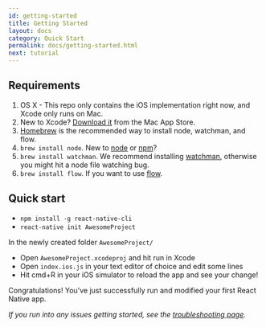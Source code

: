 ```yaml
---
id: getting-started
title: Getting Started
layout: docs
category: Quick Start
permalink: docs/getting-started.html
next: tutorial
---
```


## Requirements

1. OS X - This repo only contains the iOS implementation right now, and Xcode only runs on Mac.
2. New to Xcode?  [Download it](https://developer.apple.com/xcode/downloads/) from the Mac App Store.
3. [Homebrew](http://brew.sh/) is the recommended way to install node, watchman, and flow.
4. `brew install node`. New to [node](https://nodejs.org/) or [npm](https://docs.npmjs.com/)?
5. `brew install watchman`. We recommend installing [watchman](https://facebook.github.io/watchman/docs/install.html), otherwise you might hit a node file watching bug.
6. `brew install flow`. If you want to use [flow](http://www.flowtype.org).

## Quick start

- `npm install -g react-native-cli`
- `react-native init AwesomeProject`

In the newly created folder `AwesomeProject/`

- Open `AwesomeProject.xcodeproj` and hit run in Xcode
- Open `index.ios.js` in your text editor of choice and edit some lines
- Hit cmd+R in your iOS simulator to reload the app and see your change!

Congratulations! You've just successfully run and modified your first React Native app.

_If you run into any issues getting started, see the [troubleshooting page](/react-native/docs/troubleshooting.html#content)._
